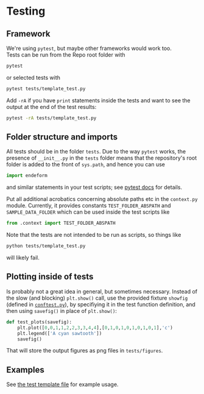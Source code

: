 # Testing
## Framework
We're using `pytest`, but maybe other frameworks would work too.  
Tests can be run from the Repo root folder with 

```bash
pytest
```

or selected tests with

```bash
pytest tests/template_test.py
```

Add `-rA` if you have `print` statements inside the tests and want to see the output at the end of the test results:

```bash
pytest -rA tests/template_test.py
```

## Folder structure and imports
All tests should be in the folder `tests`. Due to the way `pytest` works, the presence of `__init__.py` in the `tests` folder means that the repository's root folder is added to the front of `sys.path`, and hence you can use

```python
import endeform
```

and similar statements in your test scripts; see [pytest docs](https://docs.pytest.org/en/stable/pythonpath.html#import-modes) for details.

Put all additional acrobatics concerning absolute paths etc in the `context.py` module. Currently, it provides constants `TEST_FOLDER_ABSPATH` and `SAMPLE_DATA_FOLDER` which can be used inside the test scripts like

```python
from .context import TEST_FOLDER_ABSPATH
```

Note that the tests are not intended to be run as scripts, so things like

```bash
python tests/template_test.py
```
will likely fail.

## Plotting inside of tests
Is probably not a great idea in general, but sometimes necessary. Instead of the slow (and blocking) `plt.show()` call, use the provided fixture `showfig` (defined in [`conftest.py`](conftest.py)),  by specifiying it in the test function definition, and then using `savefig()` in place of `plt.show()`:

```python
def test_plots(savefig):
    plt.plot([0,0,1,1,2,2,3,3,4,4],[0,1,0,1,0,1,0,1,0,1],'c')
    plt.legend(['A cyan sawtooth'])
    savefig()
```

That will store the output figures as png files in `tests/figures`.

## Examples
See [the test template file](test_template.py) for example usage.


